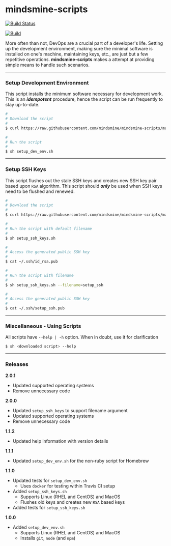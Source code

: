 # mindsmine-scripts #

[![Build Status](https://api.travis-ci.com/mindsmine/mindsmine-scripts.svg?branch=main)](https://app.travis-ci.com/github/mindsmine/mindsmine-scripts)

[![Build](https://github.com/mindsmine/mindsmine-scripts/actions/workflows/test.mac.yml/badge.svg)](https://github.com/mindsmine/mindsmine-scripts/actions/workflows/test.mac.yml)

More often than not, DevOps are a crucial part of a developer's life. Setting up the development environment, making sure
the minimal software is installed on one's machine, maintaining keys, etc., are just but a few repetitive operations.
**mindsmine-scripts** makes a attempt at providing simple means to handle such scenarios.

---

### Setup Development Environment ###

This script installs the minimum software necessary for development work. This is an _**idempotent**_ procedure, hence
the script can be run frequently to stay up-to-date.

```bash
#
# Download the script
#
$ curl https://raw.githubusercontent.com/mindsmine/mindsmine-scripts/main/src/setup_dev_env.sh -o setup_dev_env.sh -s

#
# Run the script
#
$ sh setup_dev_env.sh
```

---

### Setup SSH Keys ###

This script flushes out the stale SSH keys and creates new SSH key pair based upon `RSA` algorithm. This script should
_**only**_ be used when SSH keys need to be flushed and renewed.

```bash
#
# Download the script
#
$ curl https://raw.githubusercontent.com/mindsmine/mindsmine-scripts/main/src/setup_ssh_keys.sh -o setup_ssh_keys.sh -s

#
# Run the script with default filename
#
$ sh setup_ssh_keys.sh

#
# Access the generated public SSH key
#
$ cat ~/.ssh/id_rsa.pub

#
# Run the script with filename
#
$ sh setup_ssh_keys.sh --filename=setup_ssh

#
# Access the generated public SSH key
#
$ cat ~/.ssh/setup_ssh.pub
```

---

### Miscellaneous - Using Scripts ###

All scripts have ```--help | -h``` option. When in doubt, use it for clarification

```bash
$ sh <downloaded script> --help
```

---

### Releases ###

**2.0.1**
* Updated supported operating systems
* Remove unnecessary code

**2.0.0**
* Updated `setup_ssh_keys` to support filename argument
* Updated supported operating systems
* Remove unnecessary code

**1.1.2**
* Updated help information with version details

**1.1.1**
* Updated `setup_dev_env.sh` for the non-ruby script for Homebrew

**1.1.0**
* Updated tests for `setup_dev_env.sh`
  * Uses `docker` for testing within Travis CI setup
* Added `setup_ssh_keys.sh`
  * Supports Linux (RHEL and CentOS) and MacOS
  * Flushes old keys and creates new `RSA` based keys
* Added tests for `setup_ssh_keys.sh`

**1.0.0**
* Added `setup_dev_env.sh`
  * Supports Linux (RHEL and CentOS) and MacOS
  * Installs `git`, `node` (and `npm`)
